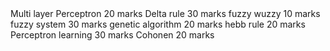 <html>
  <body>
<p1>Multi layer Perceptron 20 marks
Delta rule 30 marks
fuzzy wuzzy 10 marks
fuzzy system 30 marks
genetic algorithm 20 marks
hebb rule 20 marks
Perceptron learning 30 marks
Cohonen 20 marks</p1>
  </body>
</html>
